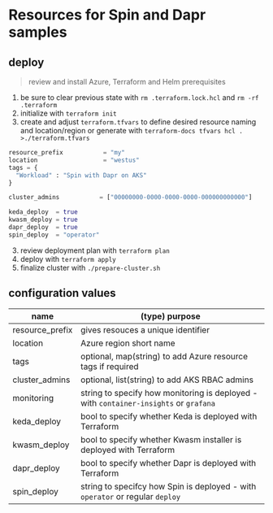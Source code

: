# Resources for Spin and Dapr samples

## deploy

> review and install Azure, Terraform and Helm prerequisites

1. be sure to clear previous state with `rm .terraform.lock.hcl` and `rm -rf .terraform`
1. initialize with `terraform init`
1. create and adjust `terraform.tfvars` to define desired resource naming and location/region or generate with `terraform-docs tfvars hcl . >./terraform.tfvars`

```terraform
resource_prefix           = "my"
location                  = "westus"
tags = {
  "Workload" : "Spin with Dapr on AKS"
}

cluster_admins           = ["00000000-0000-0000-0000-000000000000"]

keda_deploy  = true
kwasm_deploy = true
dapr_deploy  = true
spin_deploy  = "operator"
```

<!-- markdownlint-disable-next-line MD029 -->

3. review deployment plan with `terraform plan`
1. deploy with `terraform apply`
1. finalize cluster with `./prepare-cluster.sh`

## configuration values

| name            | (type) purpose                                                                        |
| --------------- | ------------------------------------------------------------------------------------- |
| resource_prefix | gives resouces a unique identifier                                                    |
| location        | Azure region short name                                                               |
| tags            | optional, map(string) to add Azure resource tags if required                          |
| cluster_admins  | optional, list(string) to add AKS RBAC admins                                         |
| monitoring      | string to specify how monitoring is deployed - with `container-insights` or `grafana` |
| keda_deploy     | bool to specify whether Keda is deployed with Terraform                               |
| kwasm_deploy    | bool to specify whether Kwasm installer is deployed with Terraform                    |
| dapr_deploy     | bool to specify whether Dapr is deployed with Terraform                               |
| spin_deploy     | string to specifcy how Spin is deployed - with `operator` or regular `deploy`         |
